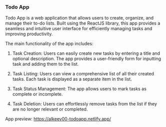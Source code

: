### Todo App

Todo App is a web application that allows users to create, organize, and manage their to-do lists. Built using the ReactJS library, this app provides a seamless and intuitive user interface for efficiently managing tasks and improving productivity.

The main functionality of the app includes:

1. Task Creation: Users can easily create new tasks by entering a title and optional description. The app provides a user-friendly form for inputting task and adding them to the list.

2. Task Listing: Users can view a comprehensive list of all their created tasks. Each task is displayed as a separate item in the list.

3. Task Status Management: The app allows users to mark tasks as complete or incomplete.

4. Task Deletion: Users can effortlessly remove tasks from the list if they are no longer relevant or completed.

App preview: https://alkeev00-todoapp.netlify.app/

